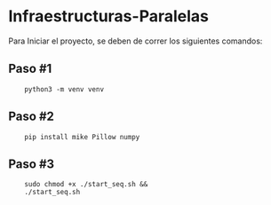 # Infraestructuras-Paralelas

Para Iniciar el proyecto, se deben de correr los siguientes comandos:

## Paso #1
```
    python3 -m venv venv
```

## Paso #2
```
    pip install mike Pillow numpy
```

## Paso #3
```
    sudo chmod +x ./start_seq.sh &&
    ./start_seq.sh
```